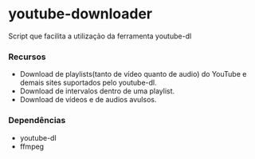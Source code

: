 # youtube-downloader

Script que facilita a utilização da ferramenta youtube-dl

### Recursos

* Download de playlists(tanto de vídeo quanto de audio) do YouTube e demais sites suportados pelo youtube-dl.
* Download de intervalos dentro de uma playlist.
* Download de vídeos e de audios avulsos.

### Dependências

* youtube-dl
* ffmpeg





